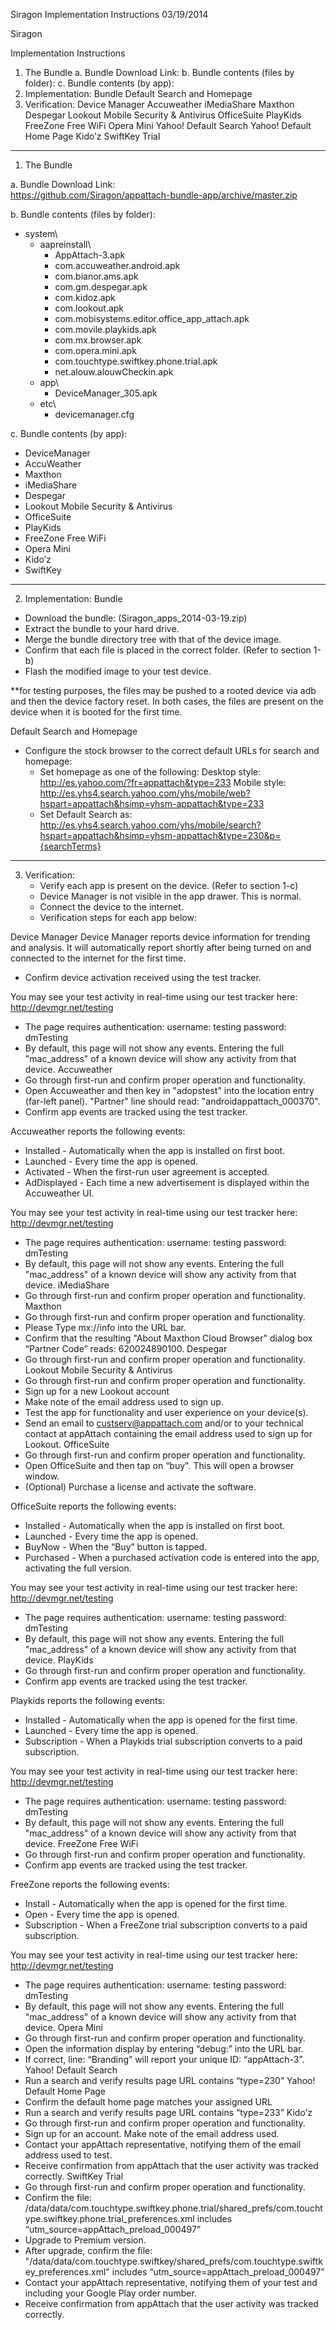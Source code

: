 Siragon Implementation Instructions        03/19/2014

Siragon

Implementation Instructions


1. The Bundle
a. Bundle Download Link:
b. Bundle contents (files by folder):
c. Bundle contents (by app):
2. Implementation:
Bundle
Default Search and Homepage
3. Verification:
Device Manager
Accuweather
iMediaShare
Maxthon
Despegar
Lookout Mobile Security & Antivirus
OfficeSuite
PlayKids
FreeZone Free WiFi
Opera Mini
Yahoo! Default Search
Yahoo! Default Home Page
Kido’z
SwiftKey Trial
________________


1. The Bundle

a. Bundle Download Link:  
https://github.com/Siragon/appattach-bundle-app/archive/master.zip


b. Bundle contents (files by folder):
* system\
   * aapreinstall\
      * AppAttach-3.apk
      * com.accuweather.android.apk
      * com.bianor.ams.apk
      * com.gm.despegar.apk
      * com.kidoz.apk
      * com.lookout.apk
      * com.mobisystems.editor.office_app_attach.apk
      * com.movile.playkids.apk
      * com.mx.browser.apk
      * com.opera.mini.apk
      * com.touchtype.swiftkey.phone.trial.apk
      * net.alouw.alouwCheckin.apk
   * app\
      * DeviceManager_305.apk
   * etc\
      * devicemanager.cfg


c. Bundle contents (by app):
* DeviceManager
* AccuWeather
* Maxthon
* iMediaShare
* Despegar
* Lookout Mobile Security & Antivirus
* OfficeSuite
* PlayKids
* FreeZone Free WiFi
* Opera Mini
* Kido’z
* SwiftKey
________________


2. Implementation:
Bundle
* Download the bundle: (Siragon_apps_2014-03-19.zip)
* Extract the bundle to your hard drive.
* Merge the bundle directory tree with that of the device image.
* Confirm that each file is placed in the correct folder. (Refer to section 1-b)
* Flash the modified image to your test device.


**for testing purposes, the files may be pushed to a rooted device via adb and then the device factory reset. In both cases, the files are present on the device when it is booted for the first time.


Default Search and Homepage
* Configure the stock browser to the correct default URLs for search and homepage:
   * Set homepage as one of the following:
Desktop style: http://es.yahoo.com/?fr=appattach&type=233
Mobile style: http://es.yhs4.search.yahoo.com/yhs/mobile/web?hspart=appattach&hsimp=yhsm-appattach&type=233
   * Set Default Search as: http://es.yhs4.search.yahoo.com/yhs/mobile/search?hspart=appattach&hsimp=yhsm-appattach&type=230&p={searchTerms}


________________


3. Verification:
   * Verify each app is present on the device. (Refer to section 1-c)
   * Device Manager is not visible in the app drawer. This is normal.
   * Connect the device to the internet.
   * Verification steps for each app below:


Device Manager
Device Manager reports device information for trending and analysis. It will automatically report shortly after being turned on and connected to the internet for the first time.


   * Confirm device activation received using the test tracker. 
 
You may see your test activity in real-time using our test tracker here: http://devmgr.net/testing
   * The page requires authentication: username: testing password: dmTesting
   * By default, this page will not show any events. Entering the full "mac_address" of a known device will show any activity from that device.
Accuweather
   * Go through first-run and confirm proper operation and functionality.
   * Open Accuweather and then key in "adopstest" into the location entry (far-left panel). "Partner" line should read: "androidappattach_000370".
   * Confirm app events are tracked using the test tracker.


Accuweather reports the following events:
   * Installed - Automatically when the app is installed on first boot.
   * Launched - Every time the app is opened.
   * Activated - When the first-run user agreement is accepted.
   * AdDisplayed - Each time a new advertisement is displayed within the Accuweather UI.


You may see your test activity in real-time using our test tracker here: http://devmgr.net/testing
   * The page requires authentication: username: testing password: dmTesting
   * By default, this page will not show any events. Entering the full "mac_address" of a known device will show any activity from that device.
iMediaShare
   * Go through first-run and confirm proper operation and functionality.
Maxthon
   * Go through first-run and confirm proper operation and functionality.
   * Please Type mx://info into the URL bar.
   * Confirm that the resulting "About Maxthon Cloud Browser" dialog box “Partner Code” reads: 620024890100.
Despegar
   * Go through first-run and confirm proper operation and functionality.
Lookout Mobile Security & Antivirus
   * Go through first-run and confirm proper operation and functionality.
   * Sign up for a new Lookout account 
   * Make note of the email address used to sign up.
   * Test the app for functionality and user experience on your device(s).
   * Send an email to custserv@appattach.com and/or to your technical contact at appAttach containing the email address used to sign up for Lookout.
OfficeSuite
   * Go through first-run and confirm proper operation and functionality.
   * Open OfficeSuite and then tap on “buy". This will open a browser window.
   * (Optional) Purchase a license and activate the software.


OfficeSuite reports the following events:
   * Installed - Automatically when the app is installed on first boot.
   * Launched - Every time the app is opened.
   * BuyNow - When the “Buy” button is tapped.
   * Purchased - When a purchased activation code is entered into the app, activating the full version.


You may see your test activity in real-time using our test tracker here: http://devmgr.net/testing
   * The page requires authentication: username: testing password: dmTesting
   * By default, this page will not show any events. Entering the full "mac_address" of a known device will show any activity from that device.
PlayKids
   * Go through first-run and confirm proper operation and functionality.
   * Confirm app events are tracked using the test tracker.


Playkids reports the following events:
   * Installed - Automatically when the app is opened for the first time.
   * Launched - Every time the app is opened.
   * Subscription - When a Playkids trial subscription converts to a paid subscription.


You may see your test activity in real-time using our test tracker here: http://devmgr.net/testing
   * The page requires authentication: username: testing password: dmTesting
   * By default, this page will not show any events. Entering the full "mac_address" of a known device will show any activity from that device.
FreeZone Free WiFi
   * Go through first-run and confirm proper operation and functionality.
   * Confirm app events are tracked using the test tracker.


FreeZone reports the following events:
   * Install - Automatically when the app is opened for the first time.
   * Open - Every time the app is opened.
   * Subscription - When a FreeZone trial subscription converts to a paid subscription.


You may see your test activity in real-time using our test tracker here: http://devmgr.net/testing
   * The page requires authentication: username: testing password: dmTesting
   * By default, this page will not show any events. Entering the full "mac_address" of a known device will show any activity from that device.
Opera Mini
   * Go through first-run and confirm proper operation and functionality.
   * Open the information display by entering “debug:” into the URL bar.
   * If correct, line: “Branding” will report your unique ID: “appAttach-3”.
Yahoo! Default Search
   * Run a search and verify results page URL contains “type=230”
Yahoo! Default Home Page
   * Confirm the default home page matches your assigned URL
   * Run a search and verify results page URL contains “type=233”
Kido’z
   * Go through first-run and confirm proper operation and functionality.
   * Sign up for an account. Make note of the email address used.
   * Contact your appAttach representative, notifying them of the email address used to test.
   * Receive confirmation from appAttach that the user activity was tracked correctly.
SwiftKey Trial
   * Go through first-run and confirm proper operation and functionality.
   * Confirm the file: /data/data/com.touchtype.swiftkey.phone.trial/shared_prefs/com.touchtype.swiftkey.phone.trial_preferences.xml includes “utm_source=appAttach_preload_000497”
   * Upgrade to Premium version.
   * After upgrade, confirm the file: "/data/data/com.touchtype.swiftkey/shared_prefs/com.touchtype.swiftkey_preferences.xml" includes “utm_source=appAttach_preload_000497”
   * Contact your appAttach representative, notifying them of your test and including your Google Play order number.
   * Receive confirmation from appAttach that the user activity was tracked correctly.
